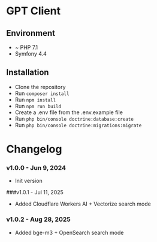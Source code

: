 # GPT Client

## Environment
* ~ PHP 7.1
* Symfony 4.4

## Installation
* Clone the repository
* Run `composer install`
* Run `npm install`
* Run `npm run build`
* Create a .env file from the .env.example file
* Run `php bin/console doctrine:database:create`
* Run `php bin/console doctrine:migrations:migrate`

# Changelog
### v1.0.0 - Jun 9, 2024
- Init version

###v1.0.1 - Jul 11, 2025
- Added Cloudflare Workers AI + Vectorize search mode

### v1.0.2 - Aug 28, 2025
- Added bge-m3 + OpenSearch search mode
